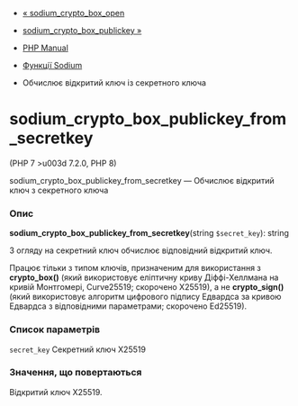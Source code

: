 - [« sodium_crypto_box_open](function.sodium-crypto-box-open.md)
- [sodium_crypto_box_publickey
»](function.sodium-crypto-box-publickey.md)

- [PHP Manual](index.md)
- [Функції Sodium](ref.sodium.md)
- Обчислює відкритий ключ із секретного ключа

# sodium_crypto_box_publickey_from_secretkey

(PHP 7 \>u003d 7.2.0, PHP 8)

sodium_crypto_box_publickey_from_secretkey — Обчислює відкритий ключ з
секретного ключа

### Опис

**sodium_crypto_box_publickey_from_secretkey**(string `$secret_key`):
string

З огляду на секретний ключ обчислює відповідний відкритий ключ.

Працює тільки з типом ключів, призначеним для використання з
**crypto_box()** (який використовує еліптичну криву Діффі-Хеллмана
на кривій Монтгомері, Curve25519; скорочено X25519), а не
**crypto_sign()** (який використовує алгоритм цифрового підпису Едвардса
за кривою Едвардса з відповідними параметрами; скорочено Ed25519).

### Список параметрів

`secret_key`
Секретний ключ X25519

### Значення, що повертаються

Відкритий ключ X25519.
